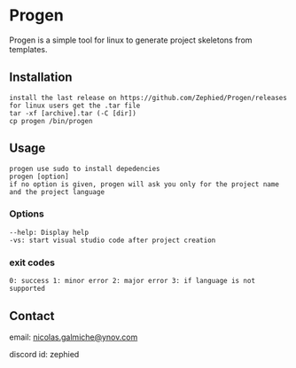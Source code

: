 # Progen

Progen is a simple tool for linux to generate project skeletons from templates.

## Installation

```
install the last release on https://github.com/Zephied/Progen/releases
for linux users get the .tar file
tar -xf [archive].tar (-C [dir])
cp progen /bin/progen
```

## Usage

```
progen use sudo to install depedencies
progen [option]
if no option is given, progen will ask you only for the project name and the project language
```

### Options

```
--help: Display help
-vs: start visual studio code after project creation
```

### exit codes

``
0: success
1: minor error
2: major error
3: if language is not supported
``

## Contact

email: nicolas.galmiche@ynov.com

discord id: zephied
